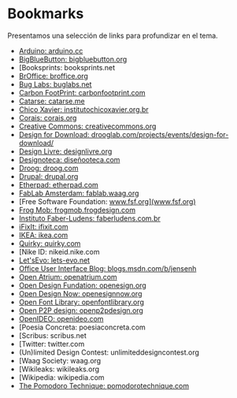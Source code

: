 # Bookmarks
Presentamos una selección de links para profundizar en el tema.

- [Arduino: arduino.cc](arduino.cc)
- [BigBlueButton: bigbluebutton.org](bigbluebutton.org)
- [Booksprints: booksprints.net
- [BrOffice: broffice.org](broffice.org)
- [Bug Labs: buglabs.net](buglabs.net)
- [Carbon FootPrint: carbonfootprint.com](carbonfootprint.com)
- [Catarse: catarse.me](catarse.me)
- [Chico Xavier: institutochicoxavier.org.br](institutochicoxavier.org.br)
- [Corais: corais.org](corais.org)
- [Creative Commons: creativecommons.org](creativecommons.org)
- [Design for Download: drooglab.com/projects/events/design-for-download/](drooglab.com/projects/events/design-for-download/)
- [Design Livre: designlivre.org](designlivre.org)
- [Designoteca: diseñooteca.com](diseñooteca.com)
- [Droog: droog.com](droog.com)
- [Drupal: drupal.org](drupal.org)
- [Etherpad: etherpad.com](etherpad.com)
- [FabLab Amsterdam: fablab.waag.org](fablab.waag.org)
- [Free Software Foundation: www.fsf.org](www.fsf.org)
- [Frog Mob: frogmob.frogdesign.com](frogmob.frogdesign.com)
- [Instituto Faber-Ludens: faberludens.com.br](faberludens.com.br)
- [iFixIt: ifixit.com](ifixit.com)
- [IKEA: ikea.com](ikea.com)
- [Quirky: quirky.com](quirky.com)
- [Nike ID: nikeid.nike.com
- [Let'sEvo: lets-evo.net](lets-evo.net
)
- [Office User Interface Blog: blogs.msdn.com/b/jensenh](blogs.msdn.com/b/jensenh)
- [Open Atrium: openatrium.com](openatrium.com)
- [Open Design Fundation: openesign.org](openesign.org)
- [Open Design Now: openesignnow.org](openesignnow.org)
- [Open Font Library: openfontlibrary.org](openfontlibrary.org)
- [Open P2P design: openp2pdesign.org](openp2pdesign.org)
- [OpenIDEO: openideo.com](openideo.com)
- [Poesia Concreta: poesiaconcreta.com
- [Scribus: scribus.net
- [Twitter: twitter.com
- (Un)limited Design Contest: unlimiteddesigncontest.org
- [Waag Society: waag.org
- [Wikileaks: wikileaks.org
- [Wikipedia: wikipedia.com
- [The Pomodoro Technique: pomodorotechnique.com](poesiaconcreta.com)
